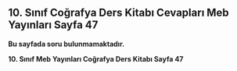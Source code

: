 ## 10. Sınıf Coğrafya Ders Kitabı Cevapları Meb Yayınları Sayfa 47

**Bu sayfada soru bulunmamaktadır.**

**10. Sınıf Meb Yayınları Coğrafya Ders Kitabı Sayfa 47**